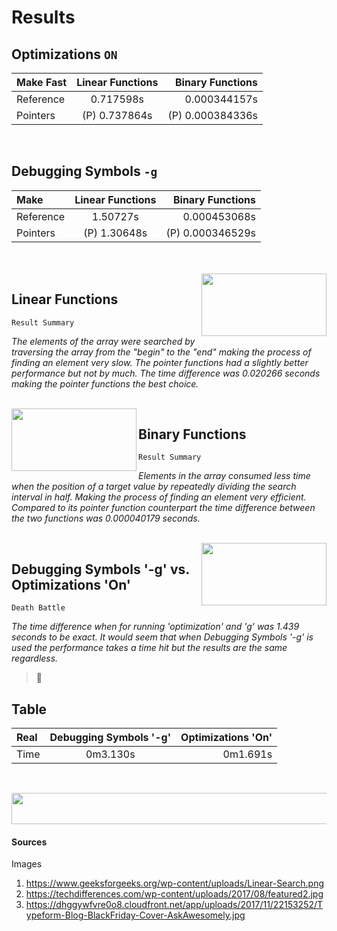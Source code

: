 
Results 
======

## Optimizations  `ON`
| Make Fast | Linear Functions | Binary Functions |
| :---         |     :---:      |          ---: |
| Reference    | 0.717598s      | 0.000344157s    |
| Pointers     | (P) 0.737864s       |  (P) 0.000384336s      |

<br/>

## Debugging Symbols  `-g`
| Make | Linear Functions | Binary Functions |
| :---         |     :---:      |          ---: |
| Reference |    1.50727s      |   0.000453068s   |	
| Pointers |  (P) 1.30648s   | (P) 0.000346529s | 

<br/>
<br/>

<img align="right" width="200" height="100" src="https://www.geeksforgeeks.org/wp-content/uploads/Linear-Search.png">

## Linear Functions
```
Result Summary
```
*The elements of the array were searched by traversing the array from the "begin" to the "end" making the process of finding an element very slow. The pointer functions had a slightly better performance but not by much. The time difference was 0.020266 seconds making the pointer functions the best choice.*

<br/>

<img align="left" width="200" height="100" src="https://hackernoon.com/hn-images/1*DOR__3reJYPwGuyytG520g.jpeg">

## Binary Functions
```
Result Summary
```
*Elements in the array consumed less time when the position of a target value by repeatedly dividing the search interval in half. Making the process of finding an element very efficient. Compared to its pointer function counterpart the time difference between the two functions was 0.000040179 seconds.*

<br/>

<img align="right" width="200" height="100" src="https://techdifferences.com/wp-content/uploads/2017/08/featured2.jpg">

## Debugging Symbols '-g' vs. Optimizations 'On'
```
Death Battle
```
*The time difference when for running 'optimization' and 'g' was 1.439 seconds to be exact. It would seem that when Debugging Symbols '-g' is used the performance takes a time hit but the results are the same regardless.*

> :dog:


## Table 
| Real | Debugging Symbols '-g' | Optimizations 'On' | 
| :---         |     :---:      |          ---: |
| Time | 0m3.130s | 0m1.691s | 

<br/>

<p align="center">
  <img width="100000" height="50" src="https://dhggywfvre0o8.cloudfront.net/app/uploads/2017/11/22153252/Typeform-Blog-BlackFriday-Cover-AskAwesomely.jpg">
 
</p>


#### Sources
Images
1. https://www.geeksforgeeks.org/wp-content/uploads/Linear-Search.png
1. https://techdifferences.com/wp-content/uploads/2017/08/featured2.jpg
1. https://dhggywfvre0o8.cloudfront.net/app/uploads/2017/11/22153252/Typeform-Blog-BlackFriday-Cover-AskAwesomely.jpg
